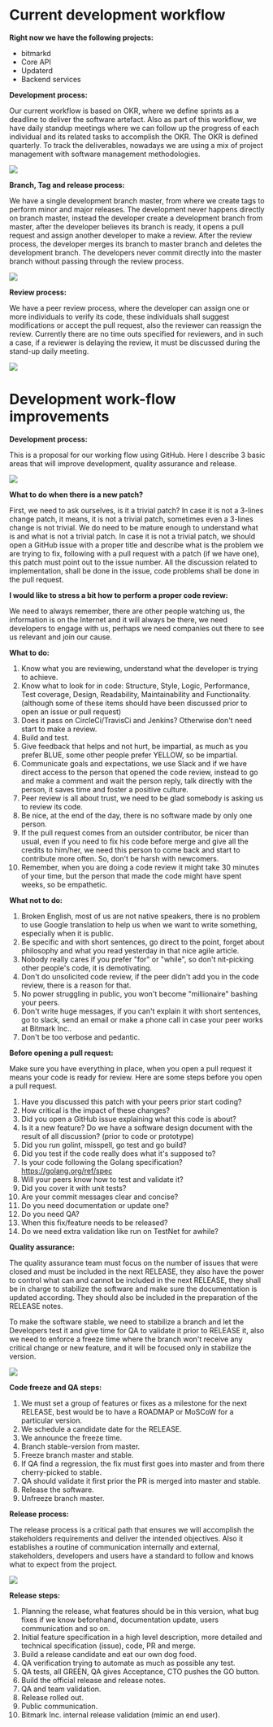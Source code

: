 # Current development workflow

**Right now we have the following projects:**
* bitmarkd
* Core API
* Updaterd
* Backend services

**Development process:**

Our current workflow is based on OKR, where we define sprints as a deadline to deliver the software artefact. Also as part of this workflow, we have daily standup meetings where we can follow up the progress of each individual and its related tasks to accomplish the OKR. The OKR is defined quarterly. To track the deliverables, nowadays we are using a mix of project management with software management methodologies.

![](https://github.com/bitmark-inc/docs/blob/master/learning-bitmark/contributing-to-bitmark/imgs/project_bitmarkd.png)


**Branch, Tag and release process:**

We have a single development branch master, from where we create tags to perform minor and major releases. The development never happens directly on branch master, instead the developer create a development branch from master, after the developer believes its branch is ready, it opens a pull request and assign another developer to make a review. After the review process, the developer merges its branch to master branch and deletes the development branch. The developers never commit directly into the master branch without passing through the review process.

![](https://github.com/bitmark-inc/docs/blob/master/learning-bitmark/contributing-to-bitmark/imgs/github_branches.png)


**Review process:**

We have a peer review process, where the developer can assign one or more individuals to verify its code, these individuals shall suggest modifications or accept the pull request, also the reviewer can reassign the review. Currently there are no time outs specified for reviewers, and in such a case, if a reviewer is delaying the review, it must be discussed during the stand-up daily meeting.

![](https://github.com/bitmark-inc/docs/blob/master/learning-bitmark/contributing-to-bitmark/imgs/review-process.png)

# Development work-flow improvements

**Development process:**

This is a proposal for our working flow using GitHub. Here I describe 3 basic areas that will improve development, quality assurance and release.


![](https://github.com/bitmark-inc/docs/blob/master/learning-bitmark/contributing-to-bitmark/imgs/new-review-process.png)


**What to do when there is a new patch?**

First, we need to ask ourselves, is it a trivial patch? In case it is not a 3-lines change patch, it means, it is not a trivial patch, sometimes even a 3-lines change is not trivial. We do need to be mature enough to understand what is and what is not a trivial patch. In case it is not a trivial patch, we should open a GitHub issue with a proper title and describe what is the problem we are trying to fix, following with a pull request with a patch (if we have one), this patch must point out to the issue number. All the discussion related to implementation, shall be done in the issue, code problems shall be done in the pull request.

**I would like to stress a bit how to perform a proper code review:**

We need to always remember, there are other people watching us, the information is on the Internet and it will always be there, we need developers to engage with us, perhaps we need companies out there to see us relevant and join our cause.

**What to do:**

1. Know what you are reviewing, understand what the developer is trying to achieve.
2. Know what to look for in code: Structure, Style, Logic, Performance, Test coverage, Design, Readability, Maintainability and Functionality. (although some of these items should have been discussed prior to open an issue or pull request)
3. Does it pass on CircleCi/TravisCi and Jenkins? Otherwise don't need start to make a review.
4. Build and test.
5. Give feedback that helps and not hurt, be impartial, as much as you prefer BLUE, some other people prefer YELLOW, so be impartial.
6. Communicate goals and expectations, we use Slack and if we have direct access to the person that opened the code review, instead to go and make a comment and wait the person reply, talk directly with the person, it saves time and foster a positive culture.
7. Peer review is all about trust, we need to be glad somebody is asking us to review its code.
8. Be nice, at the end of the day, there is no software made by only one person.
9. If the pull request comes from an outsider contributor, be nicer than usual, even if you need to fix his code before merge and give all the credits to him/her, we need this person to come back and start to contribute more often. So, don't be harsh with newcomers.
10. Remember, when you are doing a code review it might take 30 minutes of your time, but the person that made the code might have spent weeks, so be empathetic.

**What not to do:**

1. Broken English, most of us are not native speakers, there is no problem to use Google translation to help us when we want to write something, especially when it is public.
2. Be specific and with short sentences, go direct to the point, forget about philosophy and what you read yesterday in that nice agile article.
3. Nobody really cares if you prefer "for" or "while", so don't nit-picking other people's code,  it is demotivating.
4. Don't do unsolicited code review, if the peer didn't add you in the code review, there is a reason for that.
5. No power struggling in public, you won't become "millionaire" bashing your peers.
6. Don't write huge messages, if you can't explain it with short sentences, go to slack, send an email or make a phone call in case your peer works at Bitmark Inc..
7. Don't be too verbose and pedantic.

**Before opening a pull request:**

Make sure you have everything in place, when you open a pull request it means your code is ready for review. Here are some steps before you open a pull request.
1. Have you discussed this patch with your peers prior start coding?
2. How critical is the impact of these changes?
3. Did you open a GitHub issue explaining what this code is about?
4. Is it a new feature? Do we have a software design document with the result of all discussion? (prior to code or prototype)
5. Did you run golint, misspell, go test and go build?
6. Did you test if the code really does what it's supposed to?
7. Is your code following the Golang specification? https://golang.org/ref/spec
8. Will your peers know how to test and validate it?
9. Did you cover it with unit tests?
10. Are your commit messages clear and concise?
11. Do you need documentation or update one?
12. Do you need QA?
13. When this fix/feature needs to be released?
14. Do we need extra validation like run on TestNet for awhile?

**Quality assurance:**

The quality assurance team must focus on the number of issues that were closed and must be included in the next RELEASE, they also have the power to control what can and cannot be included in the next RELEASE, they shall be in charge to stabilize the software and make sure the documentation is updated according. They should also be included in the preparation of the RELEASE notes.

To make the software stable, we need to stabilize a branch and let the Developers test it and give time for QA to validate it prior to RELEASE it, also we need to enforce a freeze time where the branch won't receive any critical change or new feature, and it will be focused only in stabilize the version.

![](https://github.com/bitmark-inc/docs/blob/master/learning-bitmark/contributing-to-bitmark/imgs/freeze-branch.png)

**Code freeze and QA steps:**

1. We must set a group of features or fixes as a milestone for the next RELEASE, best would be to have a ROADMAP or MoSCoW for a particular version.
2. We schedule a candidate date for the RELEASE.
3. We announce the freeze time.
4. Branch stable-version from master.
5. Freeze branch master and stable.
6. If QA find a regression, the fix must first goes into master and from there cherry-picked to stable.
7. QA should validate it first prior the PR is merged into master and stable.
8. Release the software.
9. Unfreeze branch master.

**Release process:**

The release process is a critical path that ensures we will accomplish the stakeholders requirements and deliver the intended objectives. Also it establishes a routine of communication internally and external, stakeholders, developers and users have a standard to follow and knows what to expect from the project.


![](https://github.com/bitmark-inc/docs/blob/master/learning-bitmark/contributing-to-bitmark/imgs/release-process.png)

**Release steps:**

1. Planning the release, what features should be in this version, what bug fixes if we know beforehand, documentation update, users communication and so on.
2. Initial feature specification in a high level description, more detailed and technical specification (issue), code, PR and merge.
3. Build a release candidate and eat our own dog food.
4. QA verification trying to automate as much as possible any test.
5. QA tests, all GREEN, QA gives Acceptance, CTO pushes the GO button.
6. Build the official release and release notes.
7. QA and team validation.
8. Release rolled out.
9. Public communication.
10. Bitmark Inc. internal release validation (mimic an end user).
